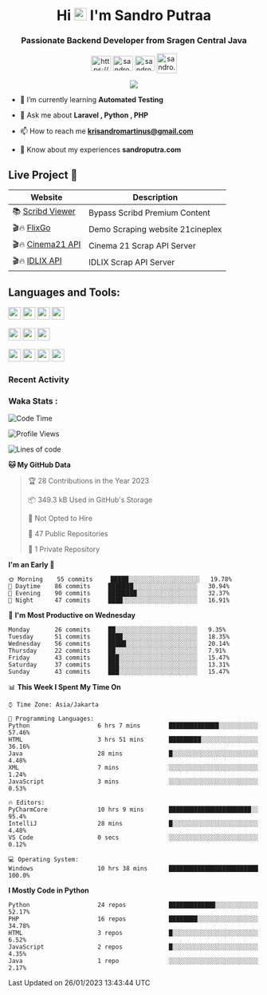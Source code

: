 

<h1 align="center">Hi <img src="https://media.giphy.com/media/hvRJCLFzcasrR4ia7z/giphy.gif" width="25px"> I'm Sandro Putraa</h1>
<h3 align="center">Passionate Backend Developer from Sragen Central Java</h3>

<p align="center">
    <a href="https://www.linkedin.com/in/sandro-putraa-34b80a19b/" target="blank"><img align="center" src="https://raw.githubusercontent.com/rahuldkjain/github-profile-readme-generator/master/src/images/icons/Social/linked-in-alt.svg" alt="https://www.linkedin.com/in/sandro-putraa-34b80a19b/" height="30" width="40" /></a>
    <a href="https://fb.com/sandro.putraaa" target="blank"><img align="center" src="https://raw.githubusercontent.com/rahuldkjain/github-profile-readme-generator/master/src/images/icons/Social/facebook.svg" alt="sandro.putraaa" height="30" width="40" /></a>
    <a href="https://instagram.com/sandro.putraa" target="blank"><img align="center" src="https://raw.githubusercontent.com/rahuldkjain/github-profile-readme-generator/master/src/images/icons/Social/instagram.svg" alt="sandro.putraa" height="30" width="40" /></a>
    <a href="https://wakatime.com/@sandrocods" target="blank"><img align="center" src="https://wakatime.com/static/img/wakatime-logo-text-vertical.png" alt="sandro.putraa" height="40" width="40" /></a>
   
</p>

<p align="center" style="p3">
<a href="https://github.com/antonkomarev/github-profile-views-counter">
    <img align="center"  src="https://komarev.com/ghpvc/?username=sandrocods&style=for-the-badge">
</a>

</p>



- 🌱 I’m currently learning **Automated Testing**

- 💬 Ask me about **Laravel , Python , PHP**

- 📫 How to reach me **krisandromartinus@gmail.com**

- 📄 Know about my experiences **sandroputra.com**
 


## Live Project 🚀


| Website             | Description     |
| ----------------- | --- |
| 📚 [Scribd Viewer](http://sandroputraa.my.id/scribd/) | Bypass Scribd Premium Content |
| 🎬🔥 [FlixGo](https://testflsk.sandroputraa.com/) | Demo Scraping website 21cineplex  |
| 🎬🔥 [Cinema21 API](https://cinema-21-scrapper.vercel.app/) | Cinema 21 Scrap API Server |
| 🎬🔥 [IDLIX API](https://idlix-api.vercel.app/) | IDLIX Scrap API Server |



## Languages and Tools:

<img src="https://img.shields.io/badge/-Git-white?style=for-the-badge&logo=git" height="25" /></img>
<img src="https://img.shields.io/badge/-GitHub-white?style=for-the-badge&logo=github&logoColor=007ACC" height="25" /></img> <img src="https://img.shields.io/badge/-VS%20Code-white?style=for-the-badge&logo=visual-studio-code&logoColor=007ACC" height="25" /></img> <img src="https://img.shields.io/badge/-Pycharm-white?style=for-the-badge&logo=pycharm&logoColor=007ACC" height="25" /></img>

<img src="https://img.shields.io/badge/-Laravel-white?style=for-the-badge&logo=laravel&logoColor=007ACC" height="25" /></img>
<img src="https://img.shields.io/badge/-Flask-white?style=for-the-badge&logo=flask&logoColor=007ACC" height="25" /></img>
<img src="https://img.shields.io/badge/-Selenium-white?style=for-the-badge&logo=selenium&logoColor=007ACC" height="25" /></img>

<img src="https://img.shields.io/badge/-Python-white?style=for-the-badge&logo=python&logoColor=007ACC" height="25" /></img>
<img src="https://img.shields.io/badge/-Php-white?style=for-the-badge&logo=php&logoColor=007ACC" height="25" /></img>
<img src="https://img.shields.io/badge/-java-white?style=for-the-badge&logo=java&logoColor=007ACC" height="25" /></img>
<img src="https://img.shields.io/badge/-c++-white?style=for-the-badge&logo=c%2B%2B&logoColor=007ACC" height="25" /></img>



### Recent Activity
<!--START_SECTION:activity-->

<!--END_SECTION:activity-->

### Waka Stats :
<!--START_SECTION:waka-->
![Code Time](http://img.shields.io/badge/Code%20Time-487%20hrs%205%20mins-blue)

![Profile Views](http://img.shields.io/badge/Profile%20Views-7-blue)

![Lines of code](https://img.shields.io/badge/From%20Hello%20World%20I%27ve%20Written-1%20Million%20lines%20of%20code-blue)

**🐱 My GitHub Data** 

> 🏆 28 Contributions in the Year 2023
 > 
> 📦 349.3 kB Used in GitHub's Storage 
 > 
> 🚫 Not Opted to Hire
 > 
> 📜 47 Public Repositories 
 > 
> 🔑 1 Private Repository 
 > 
**I'm an Early 🐤** 

```text
🌞 Morning    55 commits     █████░░░░░░░░░░░░░░░░░░░░   19.78% 
🌆 Daytime    86 commits     ███████░░░░░░░░░░░░░░░░░░   30.94% 
🌃 Evening    90 commits     ████████░░░░░░░░░░░░░░░░░   32.37% 
🌙 Night      47 commits     ████░░░░░░░░░░░░░░░░░░░░░   16.91%

```
📅 **I'm Most Productive on Wednesday** 

```text
Monday       26 commits     ██░░░░░░░░░░░░░░░░░░░░░░░   9.35% 
Tuesday      51 commits     ████░░░░░░░░░░░░░░░░░░░░░   18.35% 
Wednesday    56 commits     █████░░░░░░░░░░░░░░░░░░░░   20.14% 
Thursday     22 commits     ██░░░░░░░░░░░░░░░░░░░░░░░   7.91% 
Friday       43 commits     ███░░░░░░░░░░░░░░░░░░░░░░   15.47% 
Saturday     37 commits     ███░░░░░░░░░░░░░░░░░░░░░░   13.31% 
Sunday       43 commits     ███░░░░░░░░░░░░░░░░░░░░░░   15.47%

```


📊 **This Week I Spent My Time On** 

```text
⌚︎ Time Zone: Asia/Jakarta

💬 Programming Languages: 
Python                   6 hrs 7 mins        ██████████████░░░░░░░░░░░   57.46% 
HTML                     3 hrs 51 mins       █████████░░░░░░░░░░░░░░░░   36.16% 
Java                     28 mins             █░░░░░░░░░░░░░░░░░░░░░░░░   4.48% 
XML                      7 mins              ░░░░░░░░░░░░░░░░░░░░░░░░░   1.24% 
JavaScript               3 mins              ░░░░░░░░░░░░░░░░░░░░░░░░░   0.53%

🔥 Editors: 
PyCharmCore              10 hrs 9 mins       ███████████████████████░░   95.4% 
IntelliJ                 28 mins             █░░░░░░░░░░░░░░░░░░░░░░░░   4.48% 
VS Code                  0 secs              ░░░░░░░░░░░░░░░░░░░░░░░░░   0.12%

💻 Operating System: 
Windows                  10 hrs 38 mins      █████████████████████████   100.0%

```

**I Mostly Code in Python** 

```text
Python                   24 repos            █████████████░░░░░░░░░░░░   52.17% 
PHP                      16 repos            ████████░░░░░░░░░░░░░░░░░   34.78% 
HTML                     3 repos             █░░░░░░░░░░░░░░░░░░░░░░░░   6.52% 
JavaScript               2 repos             █░░░░░░░░░░░░░░░░░░░░░░░░   4.35% 
Java                     1 repo              ░░░░░░░░░░░░░░░░░░░░░░░░░   2.17%

```



 Last Updated on 26/01/2023 13:43:44 UTC
<!--END_SECTION:waka-->
